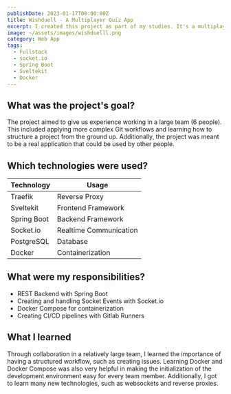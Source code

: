 ```yaml
---
publishDate: 2023-01-17T00:00:00Z
title: Wishduell - A Multiplayer Quiz App
excerpt: I created this project as part of my studies. It's a multiplayer quiz app implemented using Socket.io.
image: ~/assets/images/wishduelll.png
category: Web App
tags:
  - Fullstack
  - socket.io
  - Spring Boot
  - Sveltekit
  - Docker
---
```


## What was the project's goal?

The project aimed to give us experience working in a large team (6 people). This included applying more complex Git workflows and learning how to structure a project from the ground up. Additionally, the project was meant to be a real application that could be used by other people.

## Which technologies were used?

| Technology  | Usage                  |
| ----------- | ---------------------- |
| Traefik     | Reverse Proxy          |
| Sveltekit   | Frontend Framework     |
| Spring Boot | Backend Framework      |
| Socket.io   | Realtime Communication |
| PostgreSQL  | Database               |
| Docker      | Containerization       |

## What were my responsibilities?

- REST Backend with Spring Boot
- Creating and handling Socket Events with Socket.io
- Docker Compose for containerization
- Creating CI/CD pipelines with Gitlab Runners

## What I learned

Through collaboration in a relatively large team, I learned the importance of having a structured workflow, such as creating issues. Learning Docker and Docker Compose was also very helpful in making the initialization of the development environment easy for every team member. Additionally, I got to learn many new technologies, such as websockets and reverse proxies.
